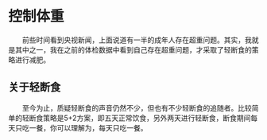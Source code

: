 <!--
 * @Author: Albert ccl70710@gmail.com
 * @Date: 2022-10-08 19:53:40
 * @LastEditors: Albert ccl70710@gmail.com
 * @LastEditTime: 2022-10-08 20:06:33
 * @FilePath: \Programmer-s-Health-Handbook\2.控制体重.md
 * @Description: 这是默认设置,请设置`customMade`, 打开koroFileHeader查看配置 进行设置: https://github.com/OBKoro1/koro1FileHeader/wiki/%E9%85%8D%E7%BD%AE
-->
# 控制体重
&emsp;&emsp;前些时间看到央视新闻，上面说道有一半的成年人存在超重问题。其实，我就是其中之一，我在之前的体检数据中看到自己存在超重问题，才采取了轻断食的策略进行减肥。

## 关于轻断食
&emsp;&emsp;至今为止，质疑轻断食的声音仍然不少，但也有不少轻断食的追随者。比较简单的轻断食策略是5+2方案，即五天正常饮食，另外两天进行轻断食，断食期间每天只吃一餐，你可以理解为，每天只吃一餐。